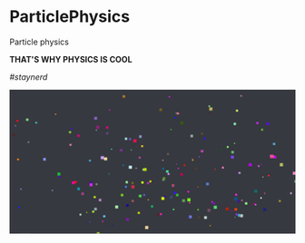 # ParticlePhysics
Particle physics

**THAT'S WHY PHYSICS IS COOL**

*#staynerd*

[![img_1.png](img_1.png)](https://youtu.be/Z-GUVbMA8Tw)